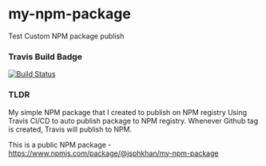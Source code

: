 # my-npm-package
Test Custom NPM package publish

### Travis Build Badge
[![Build Status](https://travis-ci.org/jsphkhan/my-npm-package.svg?branch=master)](https://travis-ci.org/jsphkhan/my-npm-package)

### TLDR
My simple NPM package that I created to publish on NPM registry
Using Travis CI/CD to auto publish package to NPM registry. 
Whenever Github tag is created, Travis will publish to NPM. 

This is a public NPM package - https://www.npmjs.com/package/@jsphkhan/my-npm-package

